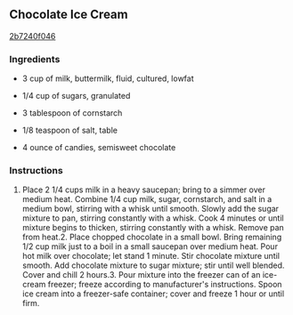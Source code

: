 ## Chocolate Ice Cream

[2b7240f046](http://www.myrecipes.com/recipe/chocolate-ice-cream-1)

### Ingredients

 - 3 cup of milk, buttermilk, fluid, cultured, lowfat

 - 1/4 cup of sugars, granulated

 - 3 tablespoon of cornstarch

 - 1/8 teaspoon of salt, table

 - 4 ounce of candies, semisweet chocolate

### Instructions

1. Place 2 1/4 cups milk in a heavy saucepan; bring to a simmer over medium heat. Combine 1/4 cup milk, sugar, cornstarch, and salt in a medium bowl, stirring with a whisk until smooth. Slowly add the sugar mixture to pan, stirring constantly with a whisk. Cook 4 minutes or until mixture begins to thicken, stirring constantly with a whisk. Remove pan from heat.2. Place chopped chocolate in a small bowl. Bring remaining 1/2 cup milk just to a boil in a small saucepan over medium heat. Pour hot milk over chocolate; let stand 1 minute. Stir chocolate mixture until smooth. Add chocolate mixture to sugar mixture; stir until well blended. Cover and chill 2 hours.3. Pour mixture into the freezer can of an ice-cream freezer; freeze according to manufacturer's instructions. Spoon ice cream into a freezer-safe container; cover and freeze 1 hour or until firm.